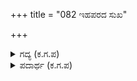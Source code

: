 +++
title = "082 ಇಹಪರದ ಸುಖ"

+++

<details><summary>ಗದ್ಯ (ಕ.ಗ.ಪ) </summary>

82. ಇಹಪರಗಳಲ್ಲಿ ಸುಖವನ್ನು ನೀಡುವಂತಹ ವಿಷಯಗಳನ್ನು ಸಂಗ್ರಹಿಸುತ್ತ ವೇದೋಕ್ತವಾದ ಆಚಾರಗಳನ್ನು ಆಚರಿಸುತ್ತ, ಸಮಸ್ತ ಕಲೆಗಳಲ್ಲಿ ಪಾರಂಗತನಾಗಿ ಶತ್ರುಗಳನ್ನು ಯುದ್ಧದಲ್ಲಿ ಜಯಿಸಿ, ಶರಣಾಗತರನ್ನು ರಕ್ಷಿಸತಕ್ಕವನು ರಾಜಪುತ್ರನಾಗಲು ಅರ್ಹನಾಗುತ್ತಾನೆ.
</details>

<details><summary>ಪದಾರ್ಥ (ಕ.ಗ.ಪ) </summary>

ಸನ್ನಿಹಿತನಾಗು-ತೊಡಗು, ಅಹಿತ-ವೈರಿ, ಕಳೆ-ಕಲೆ, ಅಭಿಜ್ಞ-ಬಲ್ಲವ
</details>

